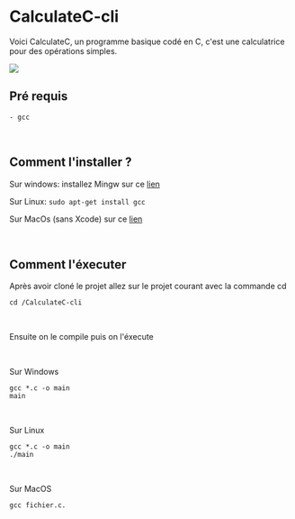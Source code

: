 # CalculateC-cli
Voici CalculateC, un programme basique codé en C, c'est une calculatrice pour des opérations simples.

<img src="https://image.noelshack.com/fichiers/2018/31/6/1533418669-iiiiiooopp.png">

<br />

## Pré requis
    - gcc 
    
 <br />
  

## Comment l'installer ? 
Sur windows: installez Mingw sur ce <a href="http://www.mingw.org/">lien</a>

Sur Linux: ```sudo apt-get install gcc```

Sur MacOs (sans Xcode) sur ce <a href="https://korben.info/comment-installer-gcc-sous-osx-sans-installer-xcode.html">lien</a>

<br />

## Comment l'éxecuter
Après avoir cloné le projet allez sur le projet courant avec la commande cd
```
cd /CalculateC-cli
```
<br/>

Ensuite on le compile puis on l'éxecute

<br />

Sur Windows
```
gcc *.c -o main
main
```
<br />

Sur Linux
```
gcc *.c -o main
./main
```

<br />

Sur MacOS
```
gcc fichier.c.
```
